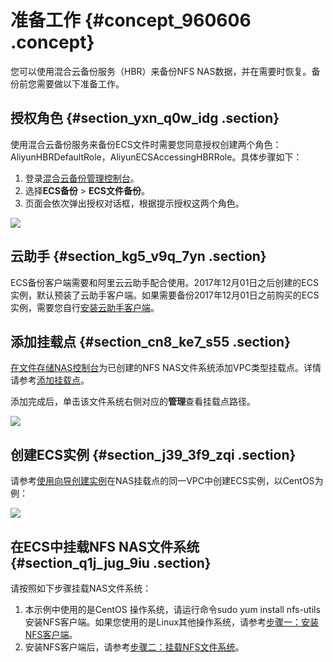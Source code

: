 # 准备工作 {#concept_960606 .concept}

您可以使用混合云备份服务（HBR）来备份NFS NAS数据，并在需要时恢复。备份前您需要做以下准备工作。

## 授权角色 {#section_yxn_q0w_idg .section}

使用混合云备份服务来备份ECS文件时需要您同意授权创建两个角色：AliyunHBRDefaultRole，AliyunECSAccessingHBRRole。具体步骤如下：

1.  登录[混合云备份管理控制台](https://hbr.console.aliyun.com)。
2.  选择**ECS备份** \> **ECS文件备份**。
3.  页面会依次弹出授权对话框，根据提示授权这两个角色。

![](http://static-aliyun-doc.oss-cn-hangzhou.aliyuncs.com/assets/img/82684/156466411437733_zh-CN.png)

## 云助手 {#section_kg5_v9q_7yn .section}

ECS备份客户端需要和阿里云云助手配合使用。2017年12月01日之后创建的ECS实例，默认预装了云助手客户端。如果需要备份2017年12月01日之前购买的ECS实例，需要您自行[安装云助手客户端](../../../../../intl.zh-CN/运维与监控/云助手/配置云助手客户端.md)。

## 添加挂载点 {#section_cn8_ke7_s55 .section}

[在文件存储NAS控制台](https://nas.console.aliyun.com)为已创建的NFS NAS文件系统添加VPC类型挂载点。详情请参考[添加挂载点](../../../../../intl.zh-CN/控制台用户指南/管理挂载点.md#section_6xi_a3u_zkq)。

添加完成后，单击该文件系统右侧对应的**管理**查看挂载点路径。

![](http://static-aliyun-doc.oss-cn-hangzhou.aliyuncs.com/assets/img/776268/156466411450597_zh-CN.png)

## 创建ECS实例 {#section_j39_3f9_zqi .section}

请参考[使用向导创建实例](../../../../../intl.zh-CN/实例/创建实例/使用向导创建实例.md#)在NAS挂载点的同一VPC中创建ECS实例，以CentOS为例：

![](http://static-aliyun-doc.oss-cn-hangzhou.aliyuncs.com/assets/img/776269/156466411450601_zh-CN.png)

## 在ECS中挂载NFS NAS文件系统 {#section_q1j_jug_9iu .section}

请按照如下步骤挂载NAS文件系统：

1.  本示例中使用的是CentOS 操作系统，请运行命令sudo yum install nfs-utils安装NFS客户端。如果您使用的是Linux其他操作系统，请参考[步骤一：安装NFS客户端](../../../../../intl.zh-CN/控制台用户指南/挂载文件系统/手动挂载NFS文件系统.md#section_kvj_d02_szj)。
2.  安装NFS客户端后，请参考[步骤二：挂载NFS文件系统](../../../../../intl.zh-CN/控制台用户指南/挂载文件系统/手动挂载NFS文件系统.md#section_spc_nlh_cfb)。

